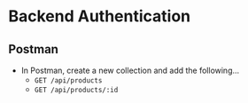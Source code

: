 # Backend Authentication
## Postman
- In Postman, create a new collection and add the following...
  - `GET /api/products`
  - `GET /api/products/:id`
